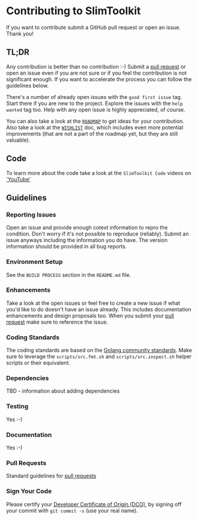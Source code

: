 # Contributing to SlimToolkit

If you want to contribute submit a GitHub pull request or open an issue. Thank you!

## TL;DR

Any contribution is better than no contribution :-) Submit a [pull request](https://help.github.com/articles/using-pull-requests) or open an issue even if you are not sure or if you feel the contribution is not significant enough. If you want to accelerate the process you can follow the guidelines below.

There's a number of already open issues with the `good first issue` tag. Start there if you are new to the project. Explore the issues with the `help wanted` tag too. Help with any open issue is highly appreciated, of course.

You can also take a look at the [`ROADMAP`](ROADMAP.md) to get ideas for your contribution. Also take a look at the [`WISHLIST`](WISHLIST.md) doc, which includes even more potential improvements (that are not a part of the roadmap yet, but they are still valuable).

## Code

To learn more about the code take a look at the `SlimToolkit Code` videos on ['YouTube'](https://www.youtube.com/channel/UCy7RHjJlaBhpCCbChrd8POA?sub_confirmation=1)

## Guidelines

### Reporting Issues

Open an issue and provide enough cotext information to repro the condition. Don't worry if it's not possible to reproduce (reliably). Submit an issue anyways including the information you do have. The version information should be provided in all bug reports.

### Environment Setup

See the `BUILD PROCESS` section in the `README.md` file.

### Enhancements

Take a look at the open issues or feel free to create a new issue if what you'd like to do doesn't have an issue already. This includes documentation enhancements and design proposals too. When you submit your [pull request](https://help.github.com/articles/using-pull-requests) make sure to reference the issue.

### Coding Standards

The coding standards are based on the [Golang community standards](https://github.com/golang/go/wiki/CodeReviewComments). Make sure to leverage the `scripts/src.fmt.sh` and `scripts/src.inspect.sh` helper scripts or their equivalent.

### Dependencies

TBD - information about adding dependencies

### Testing

Yes :-)

### Documentation

Yes :-)

### Pull Requests

Standard guidelines for [pull requests](https://help.github.com/articles/using-pull-requests)

### Sign Your Code

Please certify your [Developer Certificate of Origin (DCO)](https://developercertificate.org/), by signing off your commit with `git commit -s` (use your real name).
